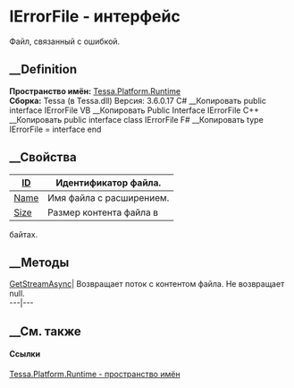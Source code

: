 # IErrorFile - интерфейс
Файл, связанный с ошибкой.
## __Definition
 **Пространство имён:** [Tessa.Platform.Runtime](N_Tessa_Platform_Runtime.htm)  
 **Сборка:** Tessa (в Tessa.dll) Версия: 3.6.0.17
C# __Копировать
     public interface IErrorFile
VB __Копировать
     Public Interface IErrorFile
C++ __Копировать
     public interface class IErrorFile
F# __Копировать
     type IErrorFile = interface end
##  __Свойства
[ID](P_Tessa_Platform_Runtime_IErrorFile_ID.htm)| Идентификатор файла.  
---|---  
[Name](P_Tessa_Platform_Runtime_IErrorFile_Name.htm)| Имя файла с расширением.  
[Size](P_Tessa_Platform_Runtime_IErrorFile_Size.htm)| Размер контента файла в
байтах.  
##  __Методы
[GetStreamAsync](M_Tessa_Platform_Runtime_IErrorFile_GetStreamAsync.htm)|
Возвращает поток с контентом файла. Не возвращает null.  
---|---  
## __См. также
#### Ссылки
[Tessa.Platform.Runtime - пространство имён](N_Tessa_Platform_Runtime.htm)
